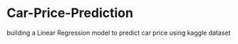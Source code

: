 # Car-Price-Prediction
building a Linear Regression model to predict car price using kaggle dataset
